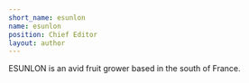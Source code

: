 ```yaml
---
short_name: esunlon
name: esunlon
position: Chief Editor
layout: author
---
```

ESUNLON is an avid fruit grower based in the south of France.
